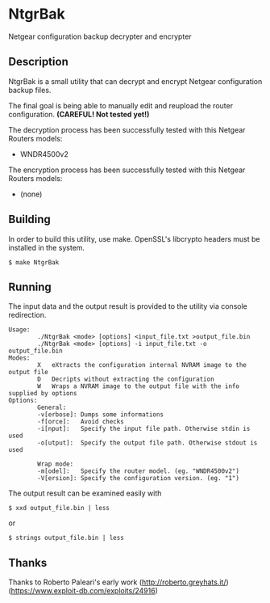 # NtgrBak
Netgear configuration backup decrypter and encrypter
## Description
NtgrBak is a small utility that can decrypt and encrypt Netgear configuration backup files.

The final goal is being able to manually edit and reupload the router configuration. **(CAREFUL! Not tested yet!)**

The decryption process has been successfully tested with this Netgear Routers models:
- WNDR4500v2

The encryption process has been successfully tested with this Netgear Routers models:
- (none)

## Building
In order to build this utility, use make. OpenSSL's libcrypto headers must be installed in the system.
```
$ make NtgrBak
```
## Running
The input data and the output result is provided to the utility via console redirection.
```
Usage:
		./NtgrBak <mode> [options] <input_file.txt >output_file.bin
		./NtgrBak <mode> [options] -i input_file.txt -o output_file.bin
Modes:
		X	eXtracts the configuration internal NVRAM image to the output file
		D	Decripts without extracting the configuration
		W	Wraps a NVRAM image to the output file with the info supplied by options
Options:
		General:
		-v[erbose]:	Dumps some informations
		-f[orce]:	Avoid checks
		-i[nput]:	Specify the input file path. Otherwise stdin is used
		-o[utput]:	Specify the output file path. Otherwise stdout is used

		Wrap mode:
		-m[odel]:	Specify the router model. (eg. "WNDR4500v2")
		-V[ersion]:	Specify the configuration version. (eg. "1")

```
The output result can be examined easily with
```
$ xxd output_file.bin | less
```
or
```
$ strings output_file.bin | less
```
## Thanks
Thanks to Roberto Paleari's early work (http://roberto.greyhats.it/) (https://www.exploit-db.com/exploits/24916)
